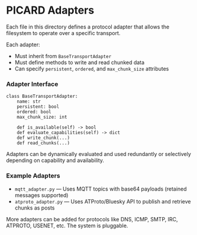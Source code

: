 # PICARD Adapters

Each file in this directory defines a protocol adapter that allows the filesystem to operate over a specific transport.

Each adapter:
- Must inherit from `BaseTransportAdapter`
- Must define methods to write and read chunked data
- Can specify `persistent`, `ordered`, and `max_chunk_size` attributes

### Adapter Interface

```
class BaseTransportAdapter:
    name: str
    persistent: bool
    ordered: bool
    max_chunk_size: int

    def is_available(self) -> bool
    def evaluate_capabilities(self) -> dict
    def write_chunk(...)
    def read_chunks(...)
```

Adapters can be dynamically evaluated and used redundantly or selectively depending on capability and availability.

### Example Adapters

- `mqtt_adapter.py` — Uses MQTT topics with base64 payloads (retained messages supported)
- `atproto_adapter.py` — Uses ATProto/Bluesky API to publish and retrieve chunks as posts

More adapters can be added for protocols like DNS, ICMP, SMTP, IRC, ATPROTO, USENET, etc. The system is pluggable.

